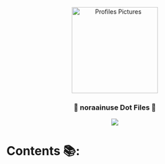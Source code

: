 <div align="center">
<img alt="Profiles Pictures" src="https://i.pinimg.com/control2/736x/13/f4/27/13f427b46444ae2a2d2ccaff67f20bae.jpg" width="200" height="200"/>
</div>
<div align="center">
    <h3>🔮 noraainuse Dot Files 🔮</h3>
    <img src="https://readme-typing-svg.herokuapp.com?font=Fira+Code&pause=1000&center=true&vCenter=true&width=300&lines=Love+To+Elaina-sann+%3A3"
</div>
</div>

# Contents 📚:
